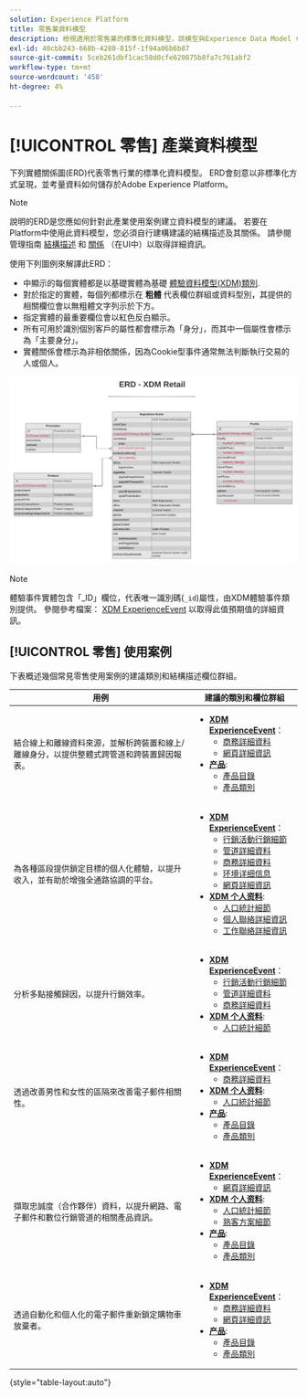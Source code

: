 ```yaml
---
solution: Experience Platform
title: 零售業資料模型
description: 檢視適用於零售業的標準化資料模型，該模型與Experience Data Model (XDM)相容，以便用於Adobe Experience Platform。
exl-id: 40cbb243-668b-4280-815f-1f94a06b6b87
source-git-commit: 5ceb261dbf1cac58d0cfe620875b8fa7c761abf2
workflow-type: tm+mt
source-wordcount: '458'
ht-degree: 4%

---
```


# [!UICONTROL 零售] 產業資料模型

下列實體關係圖(ERD)代表零售行業的標準化資料模型。 ERD會刻意以非標準化方式呈現，並考量資料如何儲存於Adobe Experience Platform。

>[!NOTE]
>
>說明的ERD是您應如何針對此產業使用案例建立資料模型的建議。 若要在Platform中使用此資料模型，您必須自行建構建議的結構描述及其關係。 請參閱管理指南 [結構描述](../../ui/resources/schemas.md) 和 [關係](../../tutorials/relationship-ui.md) （在UI中）以取得詳細資訊。

使用下列圖例來解譯此ERD：

* 中顯示的每個實體都是以基礎實體為基礎 [體驗資料模型(XDM)類別](../composition.md#class).
* 對於指定的實體，每個列都標示在 **粗體** 代表欄位群組或資料型別，其提供的相關欄位會以無粗體文字列示於下方。
* 指定實體的最重要欄位會以紅色反白顯示。
* 所有可用於識別個別客戶的屬性都會標示為「身分」，而其中一個屬性會標示為「主要身分」。
* 實體關係會標示為非相依關係，因為Cookie型事件通常無法判斷執行交易的人或個人。

![](../../images/industries/retail.png)

>[!NOTE]
>
>體驗事件實體包含「_ID」欄位，代表唯一識別碼(`_id`)屬性，由XDM體驗事件類別提供。 參閱參考檔案： [XDM ExperienceEvent](../../classes/experienceevent.md) 以取得此值預期值的詳細資訊。

## [!UICONTROL 零售] 使用案例

下表概述幾個常見零售使用案例的建議類別和結構描述欄位群組。

| 用例 | 建議的類別和欄位群組 |
| --- | --- |
| 結合線上和離線資料來源，並解析跨裝置和線上/離線身分，以提供整體式跨管道和跨裝置歸因報表。 | <ul><li>**[XDM ExperienceEvent](../../classes/experienceevent.md)**：<ul><li>[商務詳細資料](../../field-groups/event/commerce-details.md)</li><li>[網頁詳細資訊](../../field-groups/event/web-details.md)</li></ul></li><li>**[产品](../../classes/product.md)**:<ul><li>[產品目錄](../../field-groups/product/product-catalog.md)</li><li>[產品類別](../../field-groups/product/product-category.md)</li></ul></li></ul> |
| 為各種區段提供鎖定目標的個人化體驗，以提升收入，並有助於增強全通路協調的平台。 | <ul><li>**[XDM ExperienceEvent](../../classes/experienceevent.md)**：<ul><li>[行銷活動行銷細節](../../field-groups/event/campaign-marketing-details.md)</li><li>[管道詳細資料](../../field-groups/event/channel-details.md)</li><li>[商務詳細資料](../../field-groups/event/commerce-details.md)</li><li>[环境详细信息](../../field-groups/event/environment-details.md)</li><li>[網頁詳細資訊](../../field-groups/event/web-details.md)</li></ul></li><li>**[XDM 个人资料](../../classes/individual-profile.md)**:<ul><li>[人口統計細節](../../field-groups/profile/demographic-details.md)</li><li>[個人聯絡詳細資訊](../../field-groups/profile/personal-contact-details.md)</li><li>[工作聯絡詳細資訊](../../field-groups/profile/work-contact-details.md)</li></ul></li></ul> |
| 分析多點接觸歸因，以提升行銷效率。 | <ul><li>**[XDM ExperienceEvent](../../classes/experienceevent.md)**：<ul><li>[行銷活動行銷細節](../../field-groups/event/campaign-marketing-details.md)</li><li>[管道詳細資料](../../field-groups/event/channel-details.md)</li><li>[商務詳細資料](../../field-groups/event/commerce-details.md)</li></ul></li><li>**[XDM 个人资料](../../classes/individual-profile.md)**:<ul><li>[人口統計細節](../../field-groups/profile/demographic-details.md)</li></ul></li></ul> |
| 透過改善男性和女性的區隔來改善電子郵件相關性。 | <ul><li>**[XDM ExperienceEvent](../../classes/experienceevent.md)**：<ul><li>[商務詳細資料](../../field-groups/event/commerce-details.md)</li></ul></li><li>**[XDM 个人资料](../../classes/individual-profile.md)**:<ul><li>[人口統計細節](../../field-groups/profile/demographic-details.md)</li></ul></li><li>**[产品](../../classes/product.md)**:<ul><li>[產品目錄](../../field-groups/product/product-catalog.md)</li><li>[產品類別](../../field-groups/product/product-category.md)</li></ul></li></ul> |
| 擷取忠誠度（合作夥伴）資料，以提升網路、電子郵件和數位行銷管道的相關產品資訊。 | <ul><li>**[XDM ExperienceEvent](../../classes/experienceevent.md)**：<ul><li>[網頁詳細資訊](../../field-groups/event/web-details.md)</li></ul></li><li>**[XDM 个人资料](../../classes/individual-profile.md)**:<ul><li>[人口統計細節](../../field-groups/profile/demographic-details.md)</li><li>[熟客方案細節](../../field-groups/profile/loyalty-details.md)</li></ul></li><li>**[产品](../../classes/product.md)**:<ul><li>[產品目錄](../../field-groups/product/product-catalog.md)</li><li>[產品類別](../../field-groups/product/product-category.md)</li></ul></li></ul> |
| 透過自動化和個人化的電子郵件重新鎖定購物車放棄者。 | <ul><li>**[XDM ExperienceEvent](../../classes/experienceevent.md)**：<ul><li>[商務詳細資料](../../field-groups/event/commerce-details.md)</li><li>[網頁詳細資訊](../../field-groups/event/web-details.md)</li></ul></li><li>**[产品](../../classes/product.md)**:<ul><li>[產品目錄](../../field-groups/product/product-catalog.md)</li><li>[產品類別](../../field-groups/product/product-category.md)</li></ul></li></ul> |

{style="table-layout:auto"}
